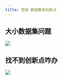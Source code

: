 ```yaml
---
title: 答疑 数据集和创新点
---
```


## 大小数据集问题

![](https://pic.imgdb.cn/item/63fb670ef144a01007768c58.png)

## 找不到创新点咋办

![](https://pic.imgdb.cn/item/63fb670ef144a01007768c6e.png)

